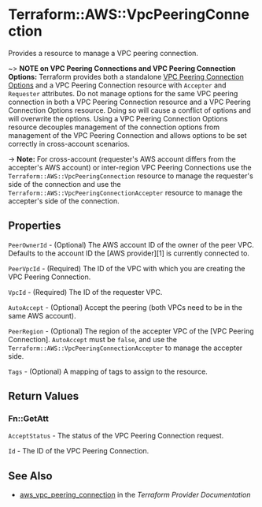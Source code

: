 # Terraform::AWS::VpcPeeringConnection

Provides a resource to manage a VPC peering connection.

~> **NOTE on VPC Peering Connections and VPC Peering Connection Options:** Terraform provides
both a standalone [VPC Peering Connection Options](vpc_peering_options.html) and a VPC Peering Connection
resource with `Accepter` and `Requester` attributes. Do not manage options for the same VPC peering
connection in both a VPC Peering Connection resource and a VPC Peering Connection Options resource.
Doing so will cause a conflict of options and will overwrite the options.
Using a VPC Peering Connection Options resource decouples management of the connection options from
management of the VPC Peering Connection and allows options to be set correctly in cross-account scenarios.

-> **Note:** For cross-account (requester's AWS account differs from the accepter's AWS account) or inter-region
VPC Peering Connections use the `Terraform::AWS::VpcPeeringConnection` resource to manage the requester's side of the
connection and use the `Terraform::AWS::VpcPeeringConnectionAccepter` resource to manage the accepter's side of the connection.

## Properties

`PeerOwnerId` - (Optional) The AWS account ID of the owner of the peer VPC.
Defaults to the account ID the [AWS provider][1] is currently connected to.

`PeerVpcId` - (Required) The ID of the VPC with which you are creating the VPC Peering Connection.

`VpcId` - (Required) The ID of the requester VPC.

`AutoAccept` - (Optional) Accept the peering (both VPCs need to be in the same AWS account).

`PeerRegion` - (Optional) The region of the accepter VPC of the [VPC Peering Connection]. `AutoAccept` must be `false`,
and use the `Terraform::AWS::VpcPeeringConnectionAccepter` to manage the accepter side.

`Tags` - (Optional) A mapping of tags to assign to the resource.


## Return Values

### Fn::GetAtt

`AcceptStatus` - The status of the VPC Peering Connection request.

`Id` - The ID of the VPC Peering Connection.

## See Also

* [aws_vpc_peering_connection](https://www.terraform.io/docs/providers/aws/r/vpc_peering_connection.html) in the _Terraform Provider Documentation_